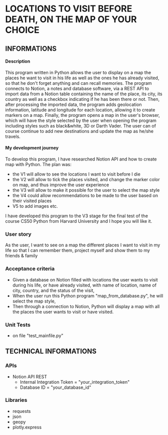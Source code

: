 # LOCATIONS TO VISIT BEFORE DEATH, ON THE MAP OF YOUR CHOICE

## INFORMATIONS

#### Description
This program written in Python allows the user to display on a map the places he want to visit in his life as well as the ones he has already visited, so that he don't forget anything and can recall memories.
The program connects to Notion, a notes and database software, via a REST API to import data from a Notion table containing the name of the place, its city, its country as well as a checkbox indicating if he has been there or not.
Then, after processing the imported data, the program adds geolocation information, latitude and longitude for each location, allowing it to create markers on a map.
Finally, the program opens a map in the user's browser, which will have the style selected by the user when opening the program including styles such as black&white, 3D or Darth Vader.
The user can of course continue to add new destinations and update the map as he/she travels.

#### My development journey
To develop this program, I have researched Notion API and how to create map with Python.
The plan was:
- the V1 will allow to see the locations I want to visit before I die
- the V2 will allow to tick the places visited, and change the marker color on map, and thus improve the user experience
- the V3 will allow to make it possible for the user to select the map style
- the V4 could allow recommendations to be made to the user based on their visited places
- V5 to add images
etc.

I have developed this program to the V3 stage for the final test of the course CS50 Python from Harvard University and I hope you will like it.

### User story
As the user, I want to see on a map the different places I want to visit in my life so that I can remember them, project myself and show them to my friends & family

### Acceptance criteria
- Given a database on Notion filled with locations the user wants to visit during his life, or have already visited, with name of location, name of city, country, and the status of the visit,
- When the user run this Python program "map_from_database.py", he will select the map style,
- Then through a connection to Notion, Python will display a map with all the places the user wants to visit or have visited.

### Unit Tests
- on file "test_mainfile.py"

## TECHNICAL INFORMATIONS
### APIs
- Notion API REST
    - Internal Integration Token = "your_integration_token"
    - Database ID = "your_database_id"
### Libraries
- requests
- json
- geopy
- plotly.express
